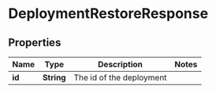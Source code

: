 # DeploymentRestoreResponse

## Properties
Name | Type | Description | Notes
------------ | ------------- | ------------- | -------------
**id** | **String** | The id of the deployment | 
